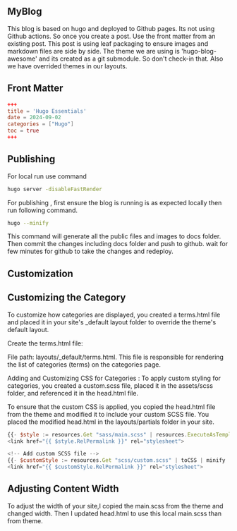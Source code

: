 ## MyBlog 

This blog is based on hugo and deployed to Github pages. Its not using Github actions.
So once you create a post. Use the front matter from an existing post. This post is using leaf packaging to ensure images and markdown files are side by side. The theme we are using is 'hugo-blog-awesome' and its created as a git submodule. So don't check-in that. Also we have overrided themes in our layouts. 

## Front Matter

```toml
+++
title = 'Hugo Essentials'
date = 2024-09-02
categories = ["Hugo"]
toc = true
+++

```

## Publishing 

For local run use command

```sh
hugo server -disableFastRender

```
For publishing , first ensure the blog is running is as expected locally then run following command.

```sh
hugo --minify 
```
This command will generate all the public files and images to docs folder. Then commit the changes including docs folder and push to github.
wait for few minutes for github to take the changes and redeploy.

## Customization  

## Customizing the Category  

To customize how categories are displayed, you created a terms.html file and placed it in your site's _default layout folder to override the theme's default layout.

Create the terms.html file: 

File path: layouts/_default/terms.html.
This file is responsible for rendering the list of categories (terms) on the categories page.  

Adding and Customizing CSS for Categories :
To apply custom styling for categories, you created a custom.scss file, placed it in the assets/scss folder, and referenced it in the head.html file.

To ensure that the custom CSS is applied, you copied the head.html file from the theme and modified it to include your custom SCSS file. You placed the modified head.html in the layouts/partials folder in your site. 

```js
{{- $style := resources.Get "sass/main.scss" | resources.ExecuteAsTemplate "style.scss" . | toCSS (dict "targetPath" "style.css") | minify | fingerprint }}
<link href="{{ $style.RelPermalink }}" rel="stylesheet">

<!-- Add custom SCSS file -->
{{- $customStyle := resources.Get "scss/custom.scss" | toCSS | minify | fingerprint }}
<link href="{{ $customStyle.RelPermalink }}" rel="stylesheet">
```
## Adjusting Content Width  
To adjust the width of your site,I copied the main.scss from the theme and changed width. Then I updated head.html to use this local main.scss than from theme.
